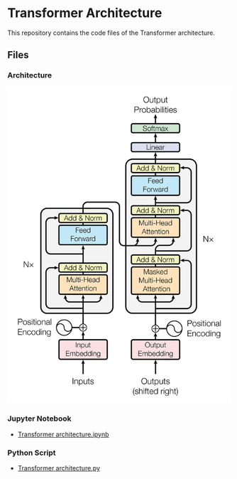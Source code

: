 # Transformer Architecture

This repository contains the code files of the Transformer architecture.

## Files

### Architecture

![Transformer Architecture](https://raw.githubusercontent.com/Bhavjot-Singh03/Transformer_network/main/Transformer_Architecture.jpg)

### Jupyter Notebook
- [Transformer architecture.ipynb](Transformer%20architecture.ipynb)

### Python Script
- [Transformer architecture.py](Transformer%20architecture.py)


